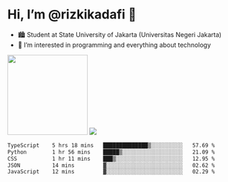 # Hi, I’m @rizkikadafi 👋
- 🏙 Student at State University of Jakarta (Universitas Negeri Jakarta)
- 👀 I’m interested in programming and everything about technology
<img height="180em" src="https://github-readme-stats.vercel.app/api?username=rizkikadafi&show_icons=true&hide_border=true&&count_private=true&include_all_commits=true" />
<img src="https://github-readme-stats.vercel.app/api/top-langs/?username=rizkikadafi&show_icons=true&hide_border=true&&count_private=true&include_all_commits=true" />

<!--START_SECTION:waka-->

```txt
TypeScript    5 hrs 18 mins   ██████████████▒░░░░░░░░░░   57.69 %
Python        1 hr 56 mins    █████▒░░░░░░░░░░░░░░░░░░░   21.09 %
CSS           1 hr 11 mins    ███▒░░░░░░░░░░░░░░░░░░░░░   12.95 %
JSON          14 mins         ▓░░░░░░░░░░░░░░░░░░░░░░░░   02.62 %
JavaScript    12 mins         ▓░░░░░░░░░░░░░░░░░░░░░░░░   02.29 %
```

<!--END_SECTION:waka-->

<!---
rizkikadafi/rizkikadafi is a ✨ special ✨ repository because its `README.md` (this file) appears on your GitHub profile.
You can click the Preview link to take a look at your changes.
--->
